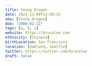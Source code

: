 ```yaml
---
title: Young Dragon
date: 2021-11-09T23:58:32
aka: [Young Dragon]
dob: "2000-02-22"
tags: [a, b, c]
website: https://brucelee.com
ethnicity: [Chinese]
birthLocation: San Francisco
location: [Oakland, Seattle]
twitter: https://twitter.com/brucelee
draft: false
---
```


